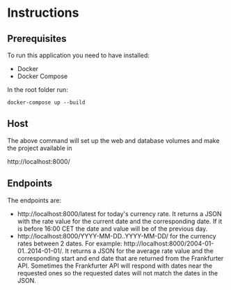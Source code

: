 # Instructions
## Prerequisites
To run this application you need to have installed:
- Docker
- Docker Compose

In the root folder run:

`docker-compose up --build`

## Host
The above command will set up the web and database volumes and make the project available in 

http://localhost:8000/


## Endpoints
The endpoints are:

- http://localhost:8000/latest for today's currency rate.
It returns a JSON with the rate value for the current date and the corresponding date. If it is before 16:00 CET the date and value will be of the previous day.
- http://localhost:8000/YYYY-MM-DD..YYYY-MM-DD/ for the currency rates between 2 dates. For example: http://localhost:8000/2004-01-01..2014-01-01/. It returns a JSON for the average rate value and the corresponding start and end date that are returned from the Frankfurter API. Sometimes the Frankfurter API will respond with dates near the requested ones so the requested dates will not match the dates in the JSON.